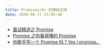 ```yaml
---
title: Promises/A+ 的模拟实现
date: 2020-06-17 23:05:48
---
```


- [面试精选之 Promise](https://juejin.im/post/5b31a4b7f265da595725f322)
- [Promise 之你看得懂的 Promise](https://juejin.im/post/5b32f552f265da59991155f0)
- [你能手写一个 Promise 吗？Yes I promise。](https://juejin.im/post/5c41297cf265da613356d4ec)
